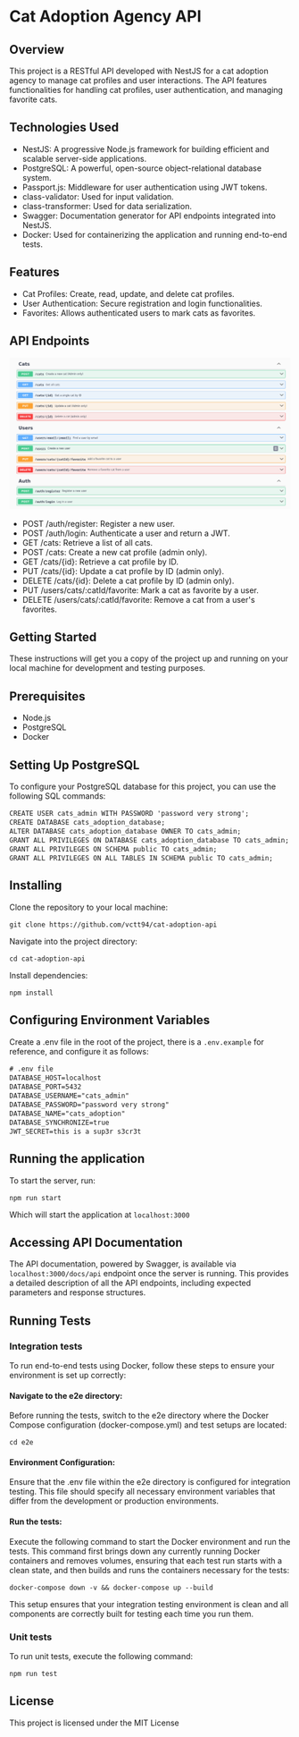 # Cat Adoption Agency API

## Overview

This project is a RESTful API developed with NestJS for a cat adoption agency to manage cat profiles and user interactions. The API features functionalities for handling cat profiles, user authentication, and managing favorite cats.

## Technologies Used
  - NestJS: A progressive Node.js framework for building efficient and scalable server-side applications.
  - PostgreSQL: A powerful, open-source object-relational database system.
  - Passport.js: Middleware for user authentication using JWT tokens.
  - class-validator: Used for input validation.
  - class-transformer: Used for data serialization.
  - Swagger: Documentation generator for API endpoints integrated into NestJS.
  - Docker: Used for containerizing the application and running end-to-end tests.

## Features
  - Cat Profiles: Create, read, update, and delete cat profiles.
  - User Authentication: Secure registration and login functionalities.
  - Favorites: Allows authenticated users to mark cats as favorites.

## API Endpoints

  ![API Endpoints](./wiki/images/endpoints.png)

  - POST /auth/register: Register a new user.
  - POST /auth/login: Authenticate a user and return a JWT.
  - GET /cats: Retrieve a list of all cats.
  - POST /cats: Create a new cat profile (admin only).
  - GET /cats/{id}: Retrieve a cat profile by ID.
  - PUT /cats/{id}: Update a cat profile by ID (admin only).
  - DELETE /cats/{id}: Delete a cat profile by ID (admin only).
  - PUT /users/cats/:catId/favorite: Mark a cat as favorite by a user.
  - DELETE /users/cats/:catId/favorite: Remove a cat from a user's favorites.

## Getting Started

These instructions will get you a copy of the project up and running on your local machine for development and testing purposes.

## Prerequisites
  - Node.js
  - PostgreSQL
  - Docker

## Setting Up PostgreSQL

To configure your PostgreSQL database for this project, you can use the following SQL commands:

```
CREATE USER cats_admin WITH PASSWORD 'password very strong';
CREATE DATABASE cats_adoption_database;
ALTER DATABASE cats_adoption_database OWNER TO cats_admin;
GRANT ALL PRIVILEGES ON DATABASE cats_adoption_database TO cats_admin;
GRANT ALL PRIVILEGES ON SCHEMA public TO cats_admin;
GRANT ALL PRIVILEGES ON ALL TABLES IN SCHEMA public TO cats_admin;
```

## Installing

Clone the repository to your local machine:

```
git clone https://github.com/vctt94/cat-adoption-api
```

Navigate into the project directory:

```
cd cat-adoption-api
```

Install dependencies:

```
npm install
```

## Configuring Environment Variables
Create a .env file in the root of the project, there is a `.env.example` for reference, and configure it as follows:

```
# .env file
DATABASE_HOST=localhost
DATABASE_PORT=5432
DATABASE_USERNAME="cats_admin"
DATABASE_PASSWORD="password very strong"
DATABASE_NAME="cats_adoption"
DATABASE_SYNCHRONIZE=true
JWT_SECRET=this is a sup3r s3cr3t
```

## Running the application

To start the server, run:

```
npm run start
```

Which will start the application at `localhost:3000`
## Accessing API Documentation

The API documentation, powered by Swagger, is available via `localhost:3000/docs/api` endpoint once the server is running. This provides a detailed description of all the API endpoints, including expected parameters and response structures.

## Running Tests

### Integration tests

To run end-to-end tests using Docker, follow these steps to ensure your environment is set up correctly:

#### Navigate to the e2e directory:

Before running the tests, switch to the e2e directory where the Docker Compose configuration (docker-compose.yml) and test setups are located:

```
cd e2e
```

#### Environment Configuration:
Ensure that the .env file within the e2e directory is configured for integration testing. This file should specify all necessary environment variables that differ from the development or production environments.

#### Run the tests:
Execute the following command to start the Docker environment and run the tests. This command first brings down any currently running Docker containers and removes volumes, ensuring that each test run starts with a clean state, and then builds and runs the containers necessary for the tests:

```
docker-compose down -v && docker-compose up --build
```

This setup ensures that your integration testing environment is clean and all components are correctly built for testing each time you run them.

### Unit tests
To run unit tests, execute the following command:

```
npm run test
```

## License
This project is licensed under the MIT License
